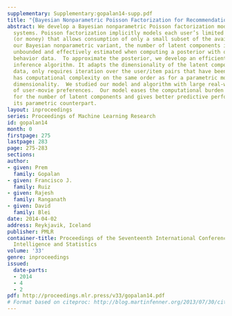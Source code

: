 ```yaml
---
supplementary: Supplementary:gopalan14-supp.pdf
title: "{Bayesian Nonparametric Poisson Factorization for Recommendation Systems}"
abstract: We develop a Bayesian nonparametric Poisson factorization model for recommendation
  systems. Poisson factorization implicitly models each user’s limited budget of attention
  (or money) that allows consumption of only a small subset of the available items.  In
  our Bayesian nonparametric variant, the number of latent components is theoretically
  unbounded and effectively estimated when computing a posterior with observed user
  behavior data.  To approximate the posterior, we develop an efficient variational
  inference algorithm. It adapts the dimensionality of the latent components to the
  data, only requires iteration over the user/item pairs that have been rated, and
  has computational complexity on the same order as for a parametric model with fixed
  dimensionality.  We studied our model and algorithm with large real-world data sets
  of user-movie preferences.  Our model eases the computational burden of searching
  for the number of latent components and gives better predictive performance than
  its parametric counterpart.
layout: inproceedings
series: Proceedings of Machine Learning Research
id: gopalan14
month: 0
firstpage: 275
lastpage: 283
page: 275-283
sections: 
author:
- given: Prem
  family: Gopalan
- given: Francisco J.
  family: Ruiz
- given: Rajesh
  family: Ranganath
- given: David
  family: Blei
date: 2014-04-02
address: Reykjavik, Iceland
publisher: PMLR
container-title: Proceedings of the Seventeenth International Conference on Artificial
  Intelligence and Statistics
volume: '33'
genre: inproceedings
issued:
  date-parts:
  - 2014
  - 4
  - 2
pdf: http://proceedings.mlr.press/v33/gopalan14.pdf
# Format based on citeproc: http://blog.martinfenner.org/2013/07/30/citeproc-yaml-for-bibliographies/
---
```

